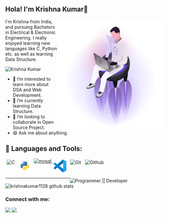 ## Hola! I'm Krishna Kumar👋
<img alt="Programmer || Developer" width="340" src="https://raw.githubusercontent.com/Jannis/jannis/main/graph-developer.png" align="right">

I'm Krishna from India, and pursuing Bachelors in Electrical & Electronic Engineering. I really enjoyed learning new languages like C, Python etc. as well as learning Data Structure.

<p align="left"> <img src="https://komarev.com/ghpvc/?username=krishnakumar1128&label=Profile%20views&color=0e75b6&style=flat" alt="Krishna Kumar" /> </p>

- 🔭 I’m interested to learn more about DSA and Web Development.
- 🌱 I’m currently learning Data Structure.
- 👯 I’m looking to collaborate in Open Source Project.
- 😄 Ask me about anything.

## 🧰 Languages and Tools:
<p align="left">
<img src="https://user-images.githubusercontent.com/52012982/122687375-c8440c80-d233-11eb-81b8-a7850204ece8.png" alt="C" height="40" style="vertical-align:top; margin:4px">
<img src="https://raw.githubusercontent.com/github/explore/80688e429a7d4ef2fca1e82350fe8e3517d3494d/topics/python/python.png" alt="Python" height="40" style="vertical-align:top; margin:4px">
<a href="https://www.mysql.com/" target="_blank"> <img src="https://www.vectorlogo.zone/logos/mysql/mysql-official.svg" alt="mysql" width="40" height="40"/> </a> 
<img src="https://raw.githubusercontent.com/github/explore/80688e429a7d4ef2fca1e82350fe8e3517d3494d/topics/visual-studio-code/visual-studio-code.png" alt="VS Code" height="40" style="vertical-align:top; margin:4px">
<img src="https://user-images.githubusercontent.com/52012982/122687764-b6fbff80-d235-11eb-8e91-e7ce061f5b92.png" alt="Git" height="40" style="vertical-align:top; margin:4px">
<img src="https://user-images.githubusercontent.com/52012982/122687767-ba8f8680-d235-11eb-8f11-7f7737e55685.png" alt="Github" height="40" style="vertical-align:top; margin:4px">
</p>
<img alt="Programmer || Developer" width="300" src="https://i.pinimg.com/originals/78/5a/1b/785a1b9c359640da6bc9cfe3670b42ba.png" align="right">

___
![krishnakumar1128 github stats](https://github-readme-stats.vercel.app/api?username=krishnakumar1128&show_icons=true&theme=radical)
### Connect with me:

[<img src="https://img.shields.io/badge/linkedin-%230077B5.svg?&style=for-the-badge&logo=linkedin&logoColor=white" />](https://www.linkedin.com/in/krishnamehta11) 
[<img src="https://img.shields.io/badge/Gmail-D14836?style=for-the-badge&logo=gmail&logoColor=white" />](krishnamehta1128@gmail.com)


